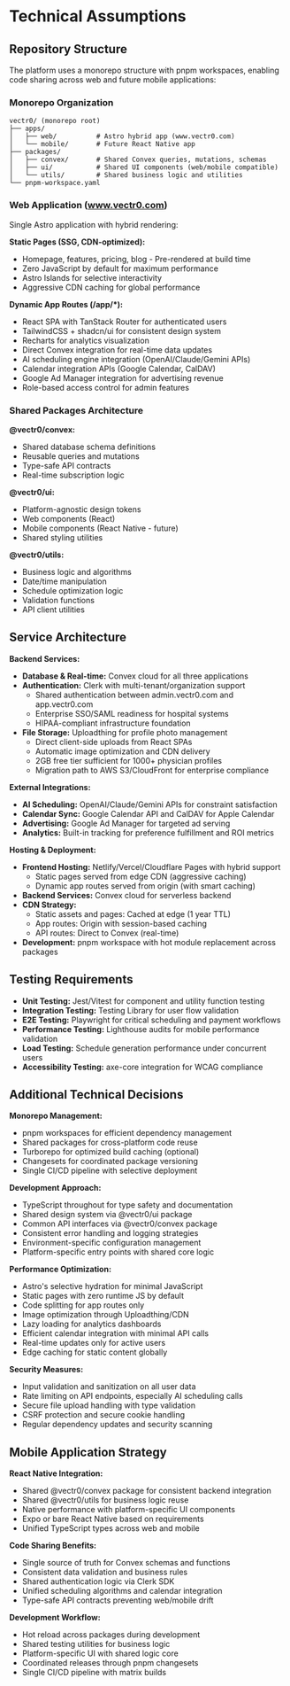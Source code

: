 # Technical Assumptions

## Repository Structure
The platform uses a monorepo structure with pnpm workspaces, enabling code sharing across web and future mobile applications:

### Monorepo Organization
```
vectr0/ (monorepo root)
├── apps/
│   ├── web/          # Astro hybrid app (www.vectr0.com)
│   └── mobile/       # Future React Native app
├── packages/
│   ├── convex/       # Shared Convex queries, mutations, schemas
│   ├── ui/           # Shared UI components (web/mobile compatible)
│   └── utils/        # Shared business logic and utilities
└── pnpm-workspace.yaml
```

### Web Application (www.vectr0.com)
Single Astro application with hybrid rendering:

**Static Pages (SSG, CDN-optimized):**
- Homepage, features, pricing, blog - Pre-rendered at build time
- Zero JavaScript by default for maximum performance
- Astro Islands for selective interactivity
- Aggressive CDN caching for global performance

**Dynamic App Routes (/app/*):**
- React SPA with TanStack Router for authenticated users
- TailwindCSS + shadcn/ui for consistent design system
- Recharts for analytics visualization
- Direct Convex integration for real-time data updates
- AI scheduling engine integration (OpenAI/Claude/Gemini APIs)
- Calendar integration APIs (Google Calendar, CalDAV)
- Google Ad Manager integration for advertising revenue
- Role-based access control for admin features

### Shared Packages Architecture
**@vectr0/convex:**
- Shared database schema definitions
- Reusable queries and mutations
- Type-safe API contracts
- Real-time subscription logic

**@vectr0/ui:**
- Platform-agnostic design tokens
- Web components (React)
- Mobile components (React Native - future)
- Shared styling utilities

**@vectr0/utils:**
- Business logic and algorithms
- Date/time manipulation
- Schedule optimization logic
- Validation functions
- API client utilities

## Service Architecture

**Backend Services:**
- **Database & Real-time:** Convex cloud for all three applications
- **Authentication:** Clerk with multi-tenant/organization support
  - Shared authentication between admin.vectr0.com and app.vectr0.com
  - Enterprise SSO/SAML readiness for hospital systems
  - HIPAA-compliant infrastructure foundation
- **File Storage:** Uploadthing for profile photo management
  - Direct client-side uploads from React SPAs
  - Automatic image optimization and CDN delivery
  - 2GB free tier sufficient for 1000+ physician profiles
  - Migration path to AWS S3/CloudFront for enterprise compliance

**External Integrations:**
- **AI Scheduling:** OpenAI/Claude/Gemini APIs for constraint satisfaction
- **Calendar Sync:** Google Calendar API and CalDAV for Apple Calendar
- **Advertising:** Google Ad Manager for targeted ad serving
- **Analytics:** Built-in tracking for preference fulfillment and ROI metrics

**Hosting & Deployment:**
- **Frontend Hosting:** Netlify/Vercel/Cloudflare Pages with hybrid support
  - Static pages served from edge CDN (aggressive caching)
  - Dynamic app routes served from origin (with smart caching)
- **Backend Services:** Convex cloud for serverless backend
- **CDN Strategy:** 
  - Static assets and pages: Cached at edge (1 year TTL)
  - App routes: Origin with session-based caching
  - API routes: Direct to Convex (real-time)
- **Development:** pnpm workspace with hot module replacement across packages

## Testing Requirements
- **Unit Testing:** Jest/Vitest for component and utility function testing
- **Integration Testing:** Testing Library for user flow validation
- **E2E Testing:** Playwright for critical scheduling and payment workflows
- **Performance Testing:** Lighthouse audits for mobile performance validation
- **Load Testing:** Schedule generation performance under concurrent users
- **Accessibility Testing:** axe-core integration for WCAG compliance

## Additional Technical Decisions

**Monorepo Management:**
- pnpm workspaces for efficient dependency management
- Shared packages for cross-platform code reuse
- Turborepo for optimized build caching (optional)
- Changesets for coordinated package versioning
- Single CI/CD pipeline with selective deployment

**Development Approach:**
- TypeScript throughout for type safety and documentation
- Shared design system via @vectr0/ui package
- Common API interfaces via @vectr0/convex package
- Consistent error handling and logging strategies
- Environment-specific configuration management
- Platform-specific entry points with shared core logic

**Performance Optimization:**
- Astro's selective hydration for minimal JavaScript
- Static pages with zero runtime JS by default
- Code splitting for app routes only
- Image optimization through Uploadthing/CDN
- Lazy loading for analytics dashboards
- Efficient calendar integration with minimal API calls
- Real-time updates only for active users
- Edge caching for static content globally

**Security Measures:**
- Input validation and sanitization on all user data
- Rate limiting on API endpoints, especially AI scheduling calls
- Secure file upload handling with type validation
- CSRF protection and secure cookie handling
- Regular dependency updates and security scanning

## Mobile Application Strategy

**React Native Integration:**
- Shared @vectr0/convex package for consistent backend integration
- Shared @vectr0/utils for business logic reuse
- Native performance with platform-specific UI components
- Expo or bare React Native based on requirements
- Unified TypeScript types across web and mobile

**Code Sharing Benefits:**
- Single source of truth for Convex schemas and functions
- Consistent data validation and business rules
- Shared authentication logic via Clerk SDK
- Unified scheduling algorithms and calendar integration
- Type-safe API contracts preventing web/mobile drift

**Development Workflow:**
- Hot reload across packages during development
- Shared testing utilities for business logic
- Platform-specific UI with shared logic core
- Coordinated releases through pnpm changesets
- Single CI/CD pipeline with matrix builds
